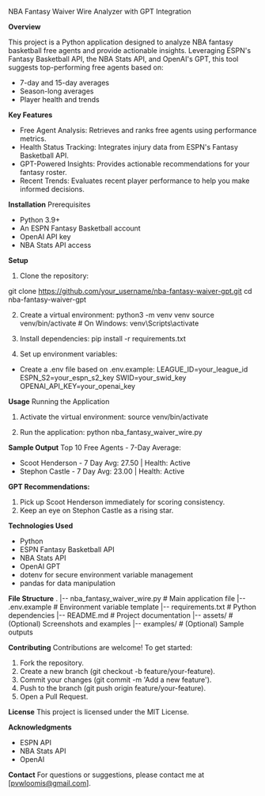 NBA Fantasy Waiver Wire Analyzer with GPT Integration

**Overview**

This project is a Python application designed to analyze NBA fantasy basketball free agents and provide actionable insights. Leveraging ESPN's Fantasy Basketball API, the NBA Stats API, and OpenAI's GPT, this tool suggests top-performing free agents based on:
- 7-day and 15-day averages
- Season-long averages
- Player health and trends

**Key Features**
- Free Agent Analysis: Retrieves and ranks free agents using performance metrics.
- Health Status Tracking: Integrates injury data from ESPN's Fantasy Basketball API.
- GPT-Powered Insights: Provides actionable recommendations for your fantasy roster.
- Recent Trends: Evaluates recent player performance to help you make informed decisions.

**Installation**
Prerequisites
- Python 3.9+
- An ESPN Fantasy Basketball account
- OpenAI API key
- NBA Stats API access

**Setup**
1. Clone the repository:

git clone https://github.com/your_username/nba-fantasy-waiver-gpt.git
cd nba-fantasy-waiver-gpt

2. Create a virtual environment:
python3 -m venv venv
source venv/bin/activate  # On Windows: venv\Scripts\activate

3. Install dependencies:
pip install -r requirements.txt

4. Set up environment variables:
- Create a .env file based on .env.example:
LEAGUE_ID=your_league_id
ESPN_S2=your_espn_s2_key
SWID=your_swid_key
OPENAI_API_KEY=your_openai_key

**Usage**
Running the Application
1. Activate the virtual environment:
source venv/bin/activate

2. Run the application:
python nba_fantasy_waiver_wire.py

**Sample Output**
Top 10 Free Agents - 7-Day Average:
- Scoot Henderson - 7 Day Avg: 27.50 | Health: Active
- Stephon Castle - 7 Day Avg: 23.00 | Health: Active

**GPT Recommendations:**
1. Pick up Scoot Henderson immediately for scoring consistency.
2. Keep an eye on Stephon Castle as a rising star.

**Technologies Used**
- Python
- ESPN Fantasy Basketball API
- NBA Stats API
- OpenAI GPT
- dotenv for secure environment variable management
- pandas for data manipulation

**File Structure**
.
|-- nba_fantasy_waiver_wire.py     # Main application file
|-- .env.example                  # Environment variable template
|-- requirements.txt              # Python dependencies
|-- README.md                     # Project documentation
|-- assets/                       # (Optional) Screenshots and examples
|-- examples/                     # (Optional) Sample outputs

**Contributing**
Contributions are welcome! To get started:
1. Fork the repository.
2. Create a new branch (git checkout -b feature/your-feature).
3. Commit your changes (git commit -m 'Add a new feature').
4. Push to the branch (git push origin feature/your-feature).
5. Open a Pull Request.

**License**
This project is licensed under the MIT License.

**Acknowledgments**
- ESPN API
- NBA Stats API
- OpenAI

**Contact**
For questions or suggestions, please contact me at [pvwloomis@gmail.com].

